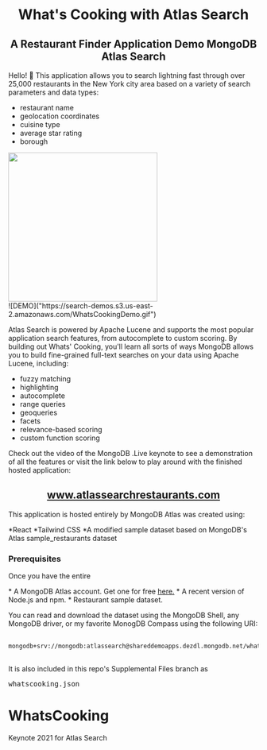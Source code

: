 <h1 align="center">What's Cooking with Atlas Search</h1>

<h2 align="center">A Restaurant Finder Application Demo MongoDB Atlas Search</h2>
<p>Hello! 👋 This application allows you to search lightning fast through over 25,000 restaurants in the New York city area based on a variety of search parameters and data types:
<ul>
<li>restaurant name</li>
<li>geolocation coordinates</li>
<li>cuisine type</li>
<li>average star rating</li>
<li>borough</li>
</ul>
<img src="https://search-demos.s3.us-east-2.amazonaws.com/WhatsCookingDemo.gif" width="300"  />
<div>![DEMO]("https://search-demos.s3.us-east-2.amazonaws.com/WhatsCookingDemo.gif")</div>

<p> Atlas Search is powered by Apache Lucene and supports the most popular application search features, from autocomplete to custom scoring. By building out Whats' Cooking, you'll learn all sorts of ways MongoDB allows you to build fine-grained full-text searches on your data using Apache Lucene, including:</p>

- fuzzy matching
- highlighting
- autocomplete
- range queries
- geoqueries
- facets
- relevance-based scoring
- custom function scoring

<p>Check out the video of the MongoDB .Live keynote to see a demonstration of all the features or visit the link below to play around with the finished hosted application:</p>
<h2 align="center"><a href="https://www.atlassearchrestaurants.com">www.atlassearchrestaurants.com</a></h2>

<p>This application is hosted entirely by MongoDB Atlas was created using:</p>
*React
*Tailwind CSS
*A modified sample dataset based on MongoDB's Atlas sample_restaurants dataset

<h3>Prerequisites</h3>
<p>Once you have the entire  </p>
* A MongoDB Atlas account. Get one for free <a href="https://www.mongodb.com/cloud/atlas">here.</a>
* A recent version of Node.js and npm.
* Restaurant sample dataset.

<p>You can read and download the dataset using the MongoDB Shell, any MongoDB driver, or my favorite MonogDB Compass using the following URI:</p>

<pre>
  <code>
mongodb+srv://mongodb:atlassearch@shareddemoapps.dezdl.mongodb.net/whatscooking
</code>
</pre>

<p>It is also included in this repo's Supplemental Files branch as <pre>whatscooking.json</pre></p>

# WhatsCooking

Keynote 2021 for Atlas Search
